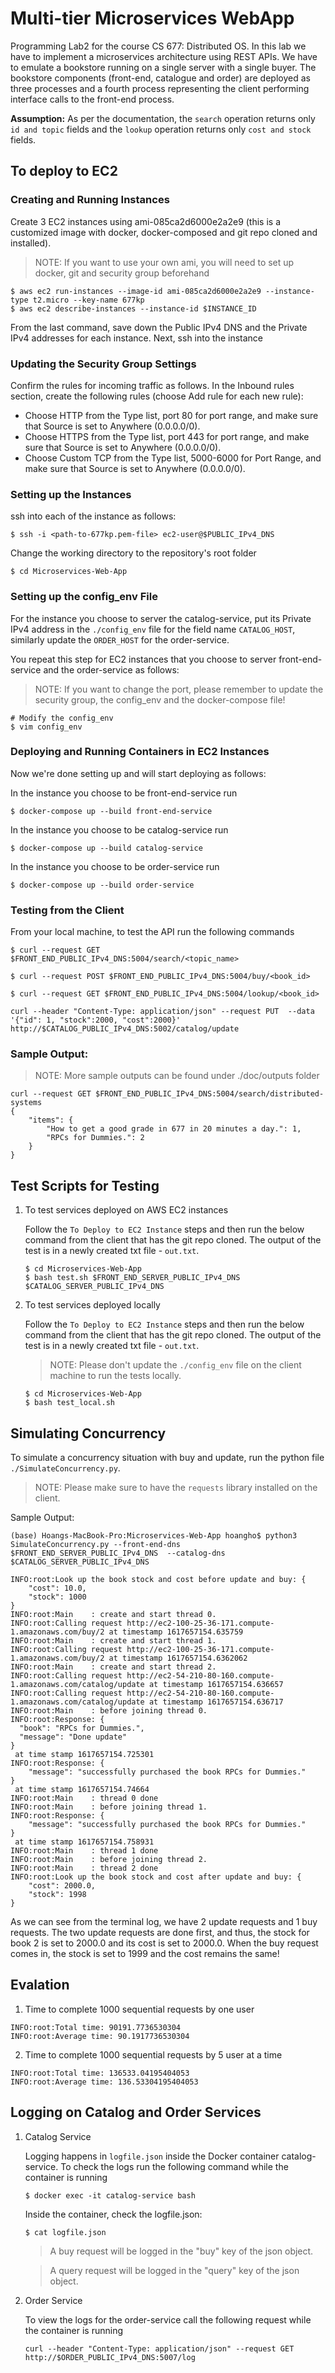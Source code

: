 # Multi-tier Microservices WebApp
Programming Lab2 for the course CS 677: Distributed OS. In this lab we have to implement a microservices architecture using REST APIs. We have to emulate a bookstore running on a single server with a single buyer. The bookstore components (front-end, catalogue and order) are deployed as three processes and a fourth process representing the client performing interface calls to the front-end process.

**Assumption:** As per the documentation, the `search` operation returns only `id and topic` fields and the `lookup` operation returns only `cost and stock` fields.

## To deploy to EC2

### Creating and Running Instances
Create 3 EC2 instances using ami-085ca2d6000e2a2e9 (this is a customized image with docker, docker-composed and git repo cloned and installed).

> NOTE: If you want to use your own ami, you will need to set up docker, git and security group beforehand

```
$ aws ec2 run-instances --image-id ami-085ca2d6000e2a2e9 --instance-type t2.micro --key-name 677kp
$ aws ec2 describe-instances --instance-id $INSTANCE_ID
```

From the last command, save down the Public IPv4 DNS and the Private IPv4 addresses for each instance. Next, ssh into the instance

### Updating the Security Group Settings

Confirm the rules for incoming traffic as follows. In the Inbound rules section, create the following rules (choose Add rule for each new rule):

- Choose HTTP from the Type list, port 80 for port range, and make sure that Source is set to Anywhere (0.0.0.0/0).
- Choose HTTPS from the Type list, port 443 for port range, and make sure that Source is set to Anywhere (0.0.0.0/0).
- Choose Custom TCP from the Type list, 5000-6000 for Port Range, and make sure that Source is set to Anywhere (0.0.0.0/0).

### Setting up the Instances

ssh into each of the instance as follows:

```
$ ssh -i <path-to-677kp.pem-file> ec2-user@$PUBLIC_IPv4_DNS
```

Change the working directory to the repository's root folder

```
$ cd Microservices-Web-App
```

### Setting up the config_env File

For the instance you choose to server the catalog-service, put its Private IPv4 address in the `./config_env` file for the field name `CATALOG_HOST`, similarly update the `ORDER_HOST` for the order-service.

You repeat this step for EC2 instances that you choose to server front-end-service and the order-service as follows:
> NOTE: If you want to change the port, please remember to update the security group, the config_env and the docker-compose file!

```
# Modify the config_env
$ vim config_env
```

### Deploying and Running Containers in EC2 Instances

Now we're done setting up and will start deploying as follows:

In the instance you choose to be front-end-service run

```
$ docker-compose up --build front-end-service
```

In the instance you choose to be catalog-service run

```
$ docker-compose up --build catalog-service
```

In the instance you choose to be order-service run

```
$ docker-compose up --build order-service
```

### Testing from the Client

From your local machine, to test the API run the following commands

```
$ curl --request GET $FRONT_END_PUBLIC_IPv4_DNS:5004/search/<topic_name>
```

```
$ curl --request POST $FRONT_END_PUBLIC_IPv4_DNS:5004/buy/<book_id>
```

```
$ curl --request GET $FRONT_END_PUBLIC_IPv4_DNS:5004/lookup/<book_id>
```

```
curl --header "Content-Type: application/json" --request PUT  --data '{"id": 1, "stock":2000, "cost":2000}' http://$CATALOG_PUBLIC_IPv4_DNS:5002/catalog/update
```

### Sample Output:

> NOTE: More sample outputs can be found under ./doc/outputs folder

```
curl --request GET $FRONT_END_PUBLIC_IPv4_DNS:5004/search/distributed-systems
{
    "items": {
        "How to get a good grade in 677 in 20 minutes a day.": 1,
        "RPCs for Dummies.": 2
    }
}
```

## Test Scripts for Testing

1. To test services deployed on AWS EC2 instances

    Follow the `To Deploy to EC2 Instance` steps and then run the below command from the client that has the git repo cloned. The output of the test is in a newly created txt file - `out.txt`.
    ```
    $ cd Microservices-Web-App
    $ bash test.sh $FRONT_END_SERVER_PUBLIC_IPv4_DNS $CATALOG_SERVER_PUBLIC_IPv4_DNS
    ```

2. To test services deployed locally

    Follow the `To Deploy to EC2 Instance` steps and then run the below command from the client that has the git repo cloned. The output of the test is in a newly created txt file - `out.txt`.

    > NOTE: Please don't update the `./config_env` file on the client machine to run the tests locally.

    ```
    $ cd Microservices-Web-App
    $ bash test_local.sh
    ```

## Simulating Concurrency

To simulate a concurrency situation with buy and update, run the python file `./SimulateConcurrency.py`. 

> NOTE: Please make sure to have the `requests` library installed on the client.

Sample Output:

```
(base) Hoangs-MacBook-Pro:Microservices-Web-App hoangho$ python3 SimulateConcurrency.py --front-end-dns $FRONT_END_SERVER_PUBLIC_IPv4_DNS  --catalog-dns $CATALOG_SERVER_PUBLIC_IPv4_DNS 

INFO:root:Look up the book stock and cost before update and buy: {
    "cost": 10.0,
    "stock": 1000
}
INFO:root:Main    : create and start thread 0.
INFO:root:Calling request http://ec2-100-25-36-171.compute-1.amazonaws.com/buy/2 at timestamp 1617657154.635759
INFO:root:Main    : create and start thread 1.
INFO:root:Calling request http://ec2-100-25-36-171.compute-1.amazonaws.com/buy/2 at timestamp 1617657154.6362062
INFO:root:Main    : create and start thread 2.
INFO:root:Calling request http://ec2-54-210-80-160.compute-1.amazonaws.com/catalog/update at timestamp 1617657154.636657
INFO:root:Calling request http://ec2-54-210-80-160.compute-1.amazonaws.com/catalog/update at timestamp 1617657154.636717
INFO:root:Main    : before joining thread 0.
INFO:root:Response: {
  "book": "RPCs for Dummies.", 
  "message": "Done update"
}
 at time stamp 1617657154.725301
INFO:root:Response: {
    "message": "successfully purchased the book RPCs for Dummies."
}
 at time stamp 1617657154.74664
INFO:root:Main    : thread 0 done
INFO:root:Main    : before joining thread 1.
INFO:root:Response: {
    "message": "successfully purchased the book RPCs for Dummies."
}
 at time stamp 1617657154.758931
INFO:root:Main    : thread 1 done
INFO:root:Main    : before joining thread 2.
INFO:root:Main    : thread 2 done
INFO:root:Look up the book stock and cost after update and buy: {
    "cost": 2000.0,
    "stock": 1998
}
```

As we can see from the terminal log, we have 2 update requests and 1 buy requests. The two update requests are done first, and thus, the stock for book 2 is set to 2000.0 and its cost is set to 2000.0. When the buy request comes in, the stock is set to 1999 and the cost remains the same!

## Evalation
1. Time to complete 1000 sequential requests by one user
```
INFO:root:Total time: 90191.7736530304
INFO:root:Average time: 90.1917736530304
```
2. Time to complete 1000 sequential requests by 5 user at a time
```
INFO:root:Total time: 136533.04195404053
INFO:root:Average time: 136.53304195404053
```

## Logging on Catalog and Order Services

1. Catalog Service

    Logging happens in `logfile.json` inside the Docker container catalog-service. To check the logs run the following command while the container is running

    ```
    $ docker exec -it catalog-service bash 
    ```

    Inside the container, check the logfile.json:

    ```
    $ cat logfile.json
    ```

    > A buy request will be logged in the "buy" key of the json object. 
    
    > A query request will be logged in the "query" key of the json object. 

2. Order Service

    To view the logs for the order-service call the following request while the container is running

    ```
    curl --header "Content-Type: application/json" --request GET http://$ORDER_PUBLIC_IPv4_DNS:5007/log
    ```

